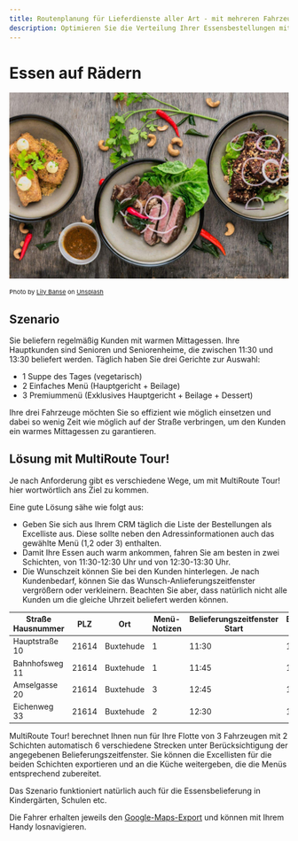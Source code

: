 ```yaml
---
title: Routenplanung für Lieferdienste aller Art - mit mehreren Fahrzeugen
description: Optimieren Sie die Verteilung Ihrer Essensbestellungen mit MultiRoute Tour!. Berücksichtigen Sie die unterschiedlichen Menü-Wünsche und gewünschte Belieferungszeitfenster. Vom Mittagstisch zur Pizzalieferung, Kindergartenverköstigung oder Essen auf Rädern für älteren Menschen.
---
```


# Essen auf Rädern 

![!](assets/essen.jpg "Routenplanung für regelmäßige Essenslieferungen")

<div style="font-size: 11px">
Photo by <a href="https://unsplash.com/@lvnatikk?utm_source=unsplash&utm_medium=referral&utm_content=creditCopyText">Lily Banse</a> on <a href="https://unsplash.com/s/photos/meal?utm_source=unsplash&utm_medium=referral&utm_content=creditCopyText">Unsplash</a></div>

## Szenario
Sie beliefern regelmäßig Kunden mit warmen Mittagessen. Ihre Hauptkunden sind Senioren und Seniorenheime, die zwischen 11:30 und 13:30 beliefert werden. Täglich haben Sie drei Gerichte zur Auswahl:

* 1 Suppe des Tages (vegetarisch)
* 2 Einfaches Menü (Hauptgericht + Beilage)
* 3 Premiummenü (Exklusives Hauptgericht + Beilage + Dessert)

Ihre drei Fahrzeuge möchten Sie so effizient wie möglich einsetzen und dabei so wenig Zeit wie möglich auf der Straße verbringen, um den Kunden ein warmes Mittagessen zu garantieren.

## Lösung mit MultiRoute Tour!
Je nach Anforderung gibt es verschiedene Wege, um mit MultiRoute Tour! hier wortwörtlich ans Ziel zu kommen. 

Eine gute Lösung sähe wie folgt aus:

* Geben Sie sich aus Ihrem CRM täglich die Liste der Bestellungen als Excelliste aus. Diese sollte neben den Adressinformationen auch das gewählte Menü (1,2 oder 3) enthalten. 
* Damit Ihre Essen auch warm ankommen, fahren Sie am besten in zwei Schichten, von 11:30-12:30 Uhr und von 12:30-13:30 Uhr.
* Die Wunschzeit können Sie bei den Kunden hinterlegen. Je nach Kundenbedarf, können Sie das Wunsch-Anlieferungszeitfenster vergrößern oder verkleinern. Beachten Sie aber, dass natürlich nicht alle Kunden um die gleiche Uhrzeit beliefert werden können.

|Straße Hausnummer|PLZ| Ort | Menü-Notizen | Belieferungszeitfenster Start| Belieferungszeitfenster Ende |
|---|---|---|---|---|---|
|Hauptstraße 10| 21614 | Buxtehude | 1 | 11:30 | 12:00 |
|Bahnhofsweg 11| 21614 | Buxtehude | 1 | 11:45 | 12:30 |
|Amselgasse 20| 21614 | Buxtehude | 3 | 12:45 | 13:15 |
|Eichenweg 33| 21614 | Buxtehude | 2 | 12:30 | 13:30 |

MultiRoute Tour! berechnet Ihnen nun für Ihre Flotte von 3 Fahrzeugen mit 2 Schichten automatisch 6 verschiedene Strecken unter Berücksichtigung der angegebenen Belieferungszeitfenster. Sie können die Excellisten für die beiden Schichten exportieren und an die Küche weitergeben, die die Menüs entsprechend zubereitet. 

Das Szenario funktioniert natürlich auch für die Essensbelieferung in Kindergärten, Schulen etc.

Die Fahrer erhalten jeweils den [Google-Maps-Export](../tour/#tour-exportieren) und können mit Ihrem Handy losnavigieren.
